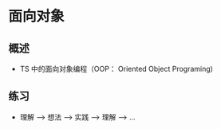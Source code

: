 # 面向对象

## 概述

  - TS 中的面向对象编程（OOP： Oriented Object Programing)

## 练习

  - 理解 --> 想法 --> 实践 --> 理解 --> ...
